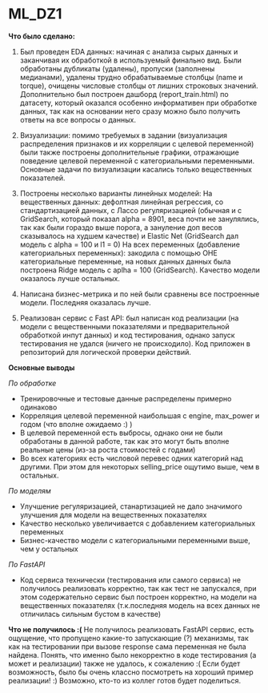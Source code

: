 # ML_DZ1
**Что было сделано:**
1. Был проведен EDA данных: начиная с анализа сырых данных и заканчивая их обработкой в используемый финально вид. Были обработаны дубликаты (удалены), пропуски (заполнены медианами), удалены трудно обрабатываемые столбцы (name и torque), очищены числовые столбцы от лишних строковых значений. Дополнительно был построен дашборд (report_train.html) по датасету, который оказался особенно информативен при обработке данных, так как на основании него сразу можно было получить ответы на все вопросы о данных.

2. Визуализации: помимо требуемых в задании (визуализация распределения признаков и их корреляции с целевой переменной) были также построены дополнительные графики, отражающие поведение целевой переменной с категориальными переменными. Основные задачи по визуализации касались только вещественных показателей.

3. Построены несколько варианты линейных моделей:
    На вещественных данных: дефолтная линейная регрессия, со стандартизацией данных, с Лассо регуляризацией (обычная и с GridSearch, который показал alpha = 8901, веса почти не занулялись, так как были гораздо выше порога, а зануление доп весов сказывалось на худшем качестве) и Elastic Net (GridSearch дал модель с alpha = 100 и l1 = 0)
    На всех переменных (добавление категориальных переменных): закодила с помощью OHE категориальные переменные, на новых данных данных была построена Ridge модель с aplha = 100 (GridSearch). Качество модели оказалось лучше остальных.

4. Написана бизнес-метрика и по ней были сравнены все построенные модели. Последняя оказалась лучше.

5. Реализован сервис с Fast API: был написан код реализации (на модели с вещественными показателями и предварительной обработкой инпут данных) и код тестирования, однако запуск тестирования не удался (ничего не происходило). Код приложен в репозиторий для логической проверки действий.

**Основные выводы**

*По обработке*
- Тренировочные и тестовые данные распределены примерно одинаково
- Корреляция целевой переменной наибольшая с engine, max_power и годом (что вполне ожидаемо :) )
- В целевой переменной есть выбросы, однако они не были обработаны в данной работе, так как это могут быть вполне реальные цены (из-за роста стоимостей с годами)
- Во всех категориях есть числовой перевес одних категорий над другими. При этом для некоторых selling_price ощутимо выше, чем в остальных.

*По моделям*
- Улучшение регуляризацией, станартизацией не дало значимого улучшения для модели на вещественных показателях
- Качество несколько увеличивается с добавлением категориальных переменных
- Бизнес-качество модели с категориальными переменными выше, чем у остальных

*По FastAPI*
- Код сервиса технически (тестирования или самого сервиса) не получилось реализовать корректно, так как тест не запускался, при этом содержательно сервис был построен корректно, на модели на вещественных показателях (т.к.последняя модель на всех данных не отличилась сильным бустом в качестве)

**Что не получилось :(**
Не получилось реализовать FastAPI сервис, есть ощущение, что пропущено какие-то запускающие (?) механизмы, так как на тестировании при вызове response сама переменная не была найдена. Понять, что именно было некорректно в коде тестирования (а может и реализации) также не удалось, к сожалению :(
Если будет возможность, было бы очень классно посмотреть на хороший пример реализации! :) Возможно, кто-то из коллег готов будет поделиться.

